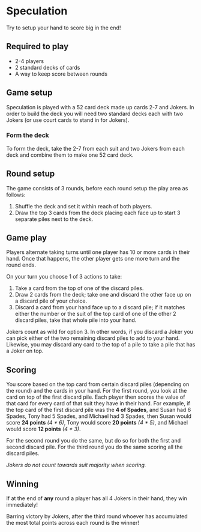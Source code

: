 # Speculation

Try to setup your hand to score big in the end!

## Required to play

- 2-4 players
- 2 standard decks of cards
- A way to keep score between rounds

## Game setup

Speculation is played with a 52 card deck made up cards 2-7 and Jokers. In order to build the deck you will need two standard decks each with two Jokers (or use court cards to stand in for Jokers).

### Form the deck

To form the deck, take the 2-7 from each suit and two Jokers from each deck and combine them to make one 52 card deck.

## Round setup

The game consists of 3 rounds, before each round setup the play area as follows:

1. Shuffle the deck and set it within reach of both players.
2. Draw the top 3 cards from the deck placing each face up to start 3 separate piles next to the deck.

## Game play

Players alternate taking turns until one player has 10 or more cards in their hand. Once that happens, the other player gets one more turn and the round ends.

On your turn you choose 1 of 3 actions to take:

1. Take a card from the top of one of the discard piles.
2. Draw 2 cards from the deck; take one and discard the other face up on a discard pile of your choice.
3. Discard a card from your hand face up to a discard pile; if it matches either the number or the suit of the top card of one of the other 2 discard piles, take that whole pile into your hand.

Jokers count as wild for option 3. In other words, if you discard a Joker you can pick either of the two remaining discard piles to add to your hand. Likewise, you may discard any card to the top of a pile to take a pile that has a Joker on top.

## Scoring

You score based on the top card from certain discard piles (depending on the round) and the cards in your hand.
For the first round, you look at the card on top of the first discard pile. Each player then scores the value of that card for every card of that suit they have in their hand.
For example, if the top card of the first discard pile was the **4 of Spades**, and Susan had 6 Spades, Tony had 5 Spades, and Michael had 3 Spades, then Susan would score **24 points** _(4 * 6)_, Tony would score **20 points** _(4 * 5)_, and Michael would score **12 points** _(4 * 3)_.

For the second round you do the same, but do so for both the first and second discard pile.
For the third round you do the same scoring all the discard piles.

_Jokers do not count towards suit majority when scoring._

## Winning

If at the end of **any** round a player has all 4 Jokers in their hand, they win immediately!

Barring victory by Jokers, after the third round whoever has accumulated the most total points across each round is the winner!
